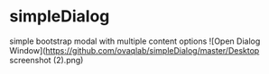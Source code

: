 # simpleDialog
simple bootstrap modal with multiple content options
![Open Dialog Window](https://github.com/ovaqlab/simpleDialog/master/Desktop screenshot (2).png)

